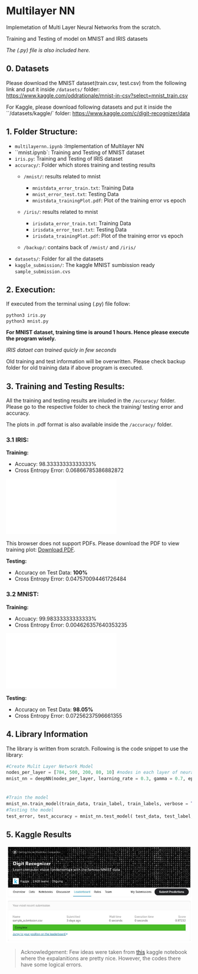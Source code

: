 # Multilayer NN


Implemetation of Multi Layer Neural Networks from the scratch.

Training and Testing of model on MNIST and IRIS datasets

*The (.py) file is also included here.*

## 0. Datasets

Please download the MNIST dataset(train.csv, test.csv) from the following link and put it inside `/datasets/` folder:
https://www.kaggle.com/oddrationale/mnist-in-csv?select=mnist_train.csv

For Kaggle, please download following datasets and put it inside the ``/datasets/kaggle/` folder:
https://www.kaggle.com/c/digit-recognizer/data


## 1. Folder Structure:

- `multilayernn.ipynb` :Implementation of Multilayer NN
- ``mnist.ipynb`: Training and Testing of MNIST dataset
- `iris.py`: Training and Testing of IRIS dataset
- `accuracy/`: Folder which stores training and testing results
	- `/mnist/`: results related to mnist
		- `mnistdata_error_train.txt`: Training Data
		- `mnist_error_test.txt`: Testing Data
		- `mnistdata_trainingPlot.pdf`: Plot of the training error vs epoch
	 
	- `/iris/`: results related to mnist
		- `irisdata_error_train.txt`: Training Data
		- `irisdata_error_test.txt`: Testing Data
		- `irisdata_trainingPlot.pdf`: Plot of the training error vs epoch
	- `/backup/`: contains back of `/mnist/` and `/iris/`
- `datasets/`: Folder for all the datasets
- `kaggle_submission/`: The kaggle MNIST sumbission ready `sample_submission.cvs`

## 2. Execution:

If executed from the terminal using (.py) file follow:

```console
python3 iris.py
python3 mnist.py
```
**For MNIST dataset, training time is around 1 hours. Hence please execute the program wisely.**

*IRIS dataet can trained quicly in few seconds*

Old training and test information will be overwritten. Please check backup folder for old training data if above program is executed.

## 3. Training and Testing Results:

All the training and testing results are inluded in the `/accuracy/` folder. Please go to the respective folder to check the training/ testing error and accuracy.

The plots in .pdf format is also available inside the `/accuracy/` folder.


### 3.1 IRIS:

**Training:**

- Accuacy: 98.33333333333333%
- Cross Entropy Error: 0.06866785386882872 

<object data="/accuracy/iris/irisdata_trainingPlot.pdf" type="application/pdf" width="700px" height="700px">
    <embed src="/accuracy/iris/irisdata_trainingPlot.pdf">
        <p>This browser does not support PDFs. Please download the PDF to view training plot: <a href="/accuracy/iris/irisdata_trainingPlot.pdf">Download PDF</a>.</p>
    </embed>
</object>

**Testing:**

- Accuracy on Test Data: **100%**
- Cross Entropy Error: 0.047570094461726484

### 3.2 MNIST:

**Training:**

- Accuacy: 99.98333333333333%
- Cross Entropy Error: 0.004626357640353235

![Model View Controller](/accuracy/iris/mnistdata_trainingPlot.pdf)

**Testing:**

- Accuracy on Test Data: **98.05%**
- Cross Entropy Error: 0.07256237596661355

## 4. Library Information

The library is written from scratch. Following is the code snippet to use the library:

```python
#Create Mulit Layer Network Model
nodes_per_layer = [784, 500, 200, 80, 10] #nodes in each layer of neural network
mnist_nn = deepNN(nodes_per_layer, learning_rate = 0.3, gamma = 0.7, epoch=10)


#Train the model
mnist_nn.train_model(train_data, train_label, train_labels, verbose = True, filename="accuracy/mnist/mnistdata")
#Testing the model
test_error, test_accuracy = mnist_nn.test_model( test_data, test_label, test_labels, filename="accuracy/mnist/mnistdata")
```
	 

## 5. Kaggle Results

![Kaggle Results Screeshot](kaggle_result.jpg)



> Acknowledgement: Few ideas were taken from [this](https://www.kaggle.com/manzoormahmood/mnist-neural-network-from-scratch)  kaggle notebook where the expalanitions are pretty nice. However, the codes there have some logical errors. 

